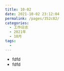 ```yaml
---
title: 10-02
date: 2021-10-02 23:12:04
permalink: /pages/352c82/
categories:
  - 工作日志
  - 2021年
  - 10月
tags:
  - 
---
```


- fdfd
- fdfd